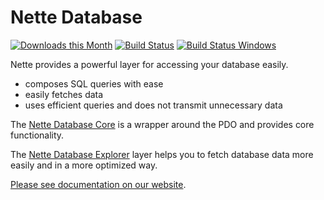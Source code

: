Nette Database
==============

[![Downloads this Month](https://img.shields.io/packagist/dm/nette/database.svg)](https://packagist.org/packages/nette/database)
[![Build Status](https://travis-ci.org/nette/database.svg?branch=v2.3)](https://travis-ci.org/nette/database)
[![Build Status Windows](https://ci.appveyor.com/api/projects/status/github/nette/database?branch=v2.3&svg=true)](https://ci.appveyor.com/project/dg/database/branch/v2.3)

Nette provides a powerful layer for accessing your database easily.

- composes SQL queries with ease
- easily fetches data
- uses efficient queries and does not transmit unnecessary data

The [Nette Database Core](https://doc.nette.org/database-core) is a wrapper around the PDO and provides core functionality.

The [Nette Database Explorer](https://doc.nette.org/database-explorer) layer helps you to fetch database data more easily and in a more optimized way.

[Please see documentation on our website](https://doc.nette.org/database).
